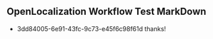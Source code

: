 ## OpenLocalization Workflow Test MarkDown
* 3dd84005-6e91-43fc-9c73-e45f6c98f61d thanks!

<!--HONumber=Aug16_HO1-->


